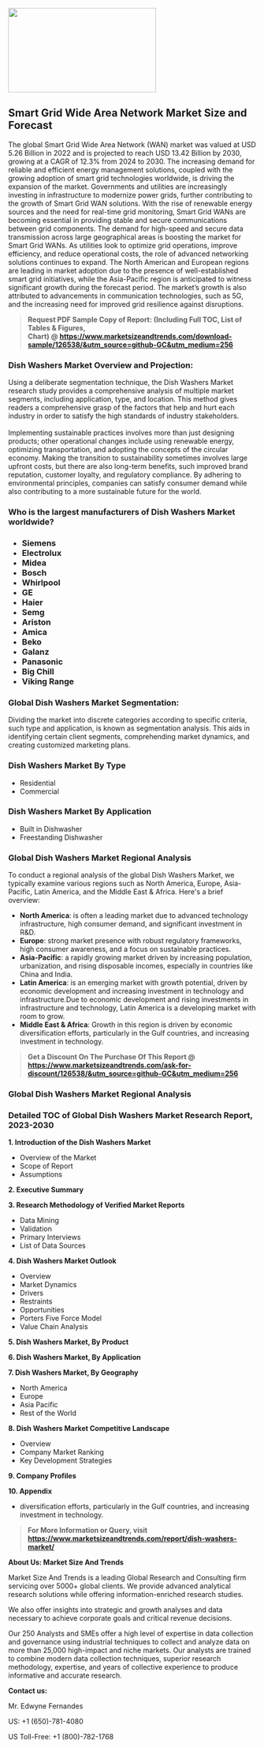 <p><img class="alignnone size-medium wp-image-20088" src="https://ffe5etoiles.com/wp-content/uploads/2024/12/MST1-300x171.png" alt="" width="300" height="171" /></p><h2>Smart Grid Wide Area Network Market Size and Forecast</h2><p>The global Smart Grid Wide Area Network (WAN) market was valued at USD 5.26 Billion in 2022 and is projected to reach USD 13.42 Billion by 2030, growing at a CAGR of 12.3% from 2024 to 2030. The increasing demand for reliable and efficient energy management solutions, coupled with the growing adoption of smart grid technologies worldwide, is driving the expansion of the market. Governments and utilities are increasingly investing in infrastructure to modernize power grids, further contributing to the growth of Smart Grid WAN solutions. With the rise of renewable energy sources and the need for real-time grid monitoring, Smart Grid WANs are becoming essential in providing stable and secure communications between grid components. The demand for high-speed and secure data transmission across large geographical areas is boosting the market for Smart Grid WANs. As utilities look to optimize grid operations, improve efficiency, and reduce operational costs, the role of advanced networking solutions continues to expand. The North American and European regions are leading in market adoption due to the presence of well-established smart grid initiatives, while the Asia-Pacific region is anticipated to witness significant growth during the forecast period. The market’s growth is also attributed to advancements in communication technologies, such as 5G, and the increasing need for improved grid resilience against disruptions.</p></p><blockquote id="" class=""><strong>Request PDF Sample Copy of Report: (Including Full TOC, List of Tables &amp; Figures, Chart)&nbsp;@&nbsp;<strong><a href="https://www.marketsizeandtrends.com/download-sample/126538/&utm_source=github-GC&utm_medium=256" target="_blank">https://www.marketsizeandtrends.com/download-sample/126538/&utm_source=github-GC&utm_medium=256</a></strong></strong></blockquote><h3 id="" class="">Dish Washers Market&nbsp;Overview and Projection:</h3><p id="" class="">Using a deliberate segmentation technique, the Dish Washers Market research study provides a comprehensive analysis of multiple market segments, including application, type, and location. This method gives readers a comprehensive grasp of the factors that help and hurt each industry in order to satisfy the high standards of industry stakeholders. <br /> <br />Implementing sustainable practices involves more than just designing products; other operational changes include using renewable energy, optimizing transportation, and adopting the concepts of the circular economy. Making the transition to sustainability sometimes involves large upfront costs, but there are also long-term benefits, such improved brand reputation, customer loyalty, and regulatory compliance. By adhering to environmental principles, companies can satisfy consumer demand while also contributing to a more sustainable future for the world.</p><h3 id="" class="">Who is the largest manufacturers of&nbsp;Dish Washers Market worldwide?</h3><h3 class=""><p><ul><li>Siemens </li><li> Electrolux </li><li> Midea </li><li> Bosch </li><li> Whirlpool </li><li> GE </li><li> Haier </li><li> Semg </li><li> Ariston </li><li> Amica </li><li> Beko </li><li> Galanz </li><li> Panasonic </li><li> Big Chill </li><li> Viking Range</li></ul></p></h3><h3 id="" class="">Global&nbsp;Dish Washers Market Segmentation:</h3><p id="" class="">Dividing the market into discrete categories according to specific criteria, such type and application, is known as segmentation analysis. This aids in identifying certain client segments, comprehending market dynamics, and creating customized marketing plans.</p><h3 id="" class="">Dish Washers Market&nbsp;By Type</h3><p><p><ul><li>Residential </li><li> Commercial</p></li></ul></p></p><h3 id="" class="">Dish Washers Market&nbsp;By Application</h3><p class=""><p><ul><li>Built in Dishwasher </li><li> Freestanding Dishwasher</li></ul></p></p><h3 id="" class="">Global Dish Washers Market Regional Analysis</h3><p id="" class="">To conduct a regional analysis of the global Dish Washers Market, we typically examine various regions such as North America, Europe, Asia-Pacific, Latin America, and the Middle East &amp; Africa. Here's a brief overview:</p><ul><li><strong>North America</strong>: is often a leading market due to advanced technology infrastructure, high consumer demand, and significant investment in R&amp;D.</li><li><strong>Europe</strong>: strong market presence with robust regulatory frameworks, high consumer awareness, and a focus on sustainable practices.</li><li><strong>Asia-Pacific</strong>: a rapidly growing market driven by increasing population, urbanization, and rising disposable incomes, especially in countries like China and India.</li><li><strong>Latin America</strong>: is an emerging market with growth potential, driven by economic development and increasing investment in technology and infrastructure.Due to economic development and rising investments in infrastructure and technology, Latin America is a developing market with room to grow.</li><li><strong>Middle East &amp; Africa</strong>: Growth in this region is driven by economic diversification efforts, particularly in the Gulf countries, and increasing investment in technology.</li></ul><blockquote id="" class=""><strong>Get a Discount On The Purchase Of This Report @ <strong><a href="https://www.marketsizeandtrends.com/ask-for-discount/126538/&utm_source=github-GC&utm_medium=256" target="_blank">https://www.marketsizeandtrends.com/ask-for-discount/126538/&utm_source=github-GC&utm_medium=256</a></strong></strong></blockquote><h3 id="" class="">Global Dish Washers Market Regional Analysis</h3><h3 id="" class="">Detailed TOC of Global Dish Washers Market Research Report, 2023-2030</h3><p id="" class=""><strong>1. Introduction of the Dish Washers Market</strong></p><ul><li>Overview of the Market</li><li>Scope of Report</li><li>Assumptions</li></ul><p id="" class=""><strong>2. Executive Summary</strong></p><p id="" class=""><strong>3. Research Methodology of Verified Market Reports</strong></p><ul><li>Data Mining</li><li>Validation</li><li>Primary Interviews</li><li>List of Data Sources</li></ul><p id="" class=""><strong>4. Dish Washers Market Outlook</strong></p><ul><li>Overview</li><li>Market Dynamics</li><li>Drivers</li><li>Restraints</li><li>Opportunities</li><li>Porters Five Force Model</li><li>Value Chain Analysis</li></ul><p id="" class=""><strong>5. Dish Washers Market, By Product</strong></p><p id="" class=""><strong>6. Dish Washers Market, By Application</strong></p><p id="" class=""><strong>7. Dish Washers Market, By Geography</strong></p><ul><li>North America</li><li>Europe</li><li>Asia Pacific</li><li>Rest of the World</li></ul><p id="" class=""><strong>8. Dish Washers Market Competitive Landscape</strong></p><ul><li>Overview</li><li>Company Market Ranking</li><li>Key Development Strategies</li></ul><p id="" class=""><strong>9. Company Profiles</strong></p><p id="" class=""><strong>10. Appendix</strong></p><ul><li>diversification efforts, particularly in the Gulf countries, and increasing investment in technology.</li></ul><blockquote id="" class=""><strong>For More Information or Query, visit <strong><strong><a href="https://www.marketsizeandtrends.com/report/dish-washers-market/" target="_blank">https://www.marketsizeandtrends.com/report/dish-washers-market/</a></strong></strong></strong></blockquote><p id="" class=""><strong>About Us: Market Size And Trends</strong></p><p id="" class="">Market Size And Trends is a leading Global Research and Consulting firm servicing over 5000+ global clients. We provide advanced analytical research solutions while offering information-enriched research studies.</p><p id="" class="">We also offer insights into strategic and growth analyses and data necessary to achieve corporate goals and critical revenue decisions.</p><p id="" class="">Our 250 Analysts and SMEs offer a high level of expertise in data collection and governance using industrial techniques to collect and analyze data on more than 25,000 high-impact and niche markets. Our analysts are trained to combine modern data collection techniques, superior research methodology, expertise, and years of collective experience to produce informative and accurate research.</p><p id="" class=""><strong>Contact us:</strong></p><p id="" class="">Mr. Edwyne Fernandes</p><p id="" class="">US: +1 (650)-781-4080</p><p id="" class="">US Toll-Free: +1 (800)-782-1768</p>
